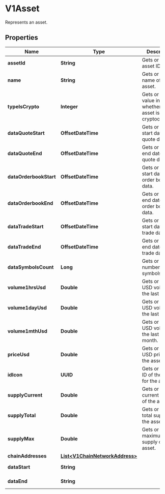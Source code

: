 

# V1Asset

Represents an asset.

## Properties

| Name | Type | Description | Notes |
|------------ | ------------- | ------------- | -------------|
|**assetId** | **String** | Gets or sets the asset ID. |  [optional] |
|**name** | **String** | Gets or sets the name of the asset. |  [optional] |
|**typeIsCrypto** | **Integer** | Gets or sets a value indicating whether the asset is a cryptocurrency. |  [optional] |
|**dataQuoteStart** | **OffsetDateTime** | Gets or sets the start date of quote data. |  [optional] |
|**dataQuoteEnd** | **OffsetDateTime** | Gets or sets the end date of quote data. |  [optional] |
|**dataOrderbookStart** | **OffsetDateTime** | Gets or sets the start date of order book data. |  [optional] |
|**dataOrderbookEnd** | **OffsetDateTime** | Gets or sets the end date of order book data. |  [optional] |
|**dataTradeStart** | **OffsetDateTime** | Gets or sets the start date of trade data. |  [optional] |
|**dataTradeEnd** | **OffsetDateTime** | Gets or sets the end date of trade data. |  [optional] |
|**dataSymbolsCount** | **Long** | Gets or sets the number of symbols. |  [optional] |
|**volume1hrsUsd** | **Double** | Gets or sets the USD volume in the last 1 hour. |  [optional] |
|**volume1dayUsd** | **Double** | Gets or sets the USD volume in the last 1 day. |  [optional] |
|**volume1mthUsd** | **Double** | Gets or sets the USD volume in the last 1 month. |  [optional] |
|**priceUsd** | **Double** | Gets or sets the USD price of the asset. |  [optional] |
|**idIcon** | **UUID** | Gets or sets the ID of the icon for the asset. |  [optional] |
|**supplyCurrent** | **Double** | Gets or sets the current supply of the asset. |  [optional] |
|**supplyTotal** | **Double** | Gets or sets the total supply of the asset. |  [optional] |
|**supplyMax** | **Double** | Gets or sets the maximum supply of the asset. |  [optional] |
|**chainAddresses** | [**List&lt;V1ChainNetworkAddress&gt;**](V1ChainNetworkAddress.md) |  |  [optional] |
|**dataStart** | **String** |  |  [optional] [readonly] |
|**dataEnd** | **String** |  |  [optional] [readonly] |




